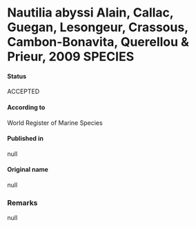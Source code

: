 Nautilia abyssi Alain, Callac, Guegan, Lesongeur, Crassous, Cambon-Bonavita, Querellou & Prieur, 2009 SPECIES
=======

#### Status
ACCEPTED

#### According to
World Register of Marine Species

#### Published in
null

#### Original name
null

### Remarks
null